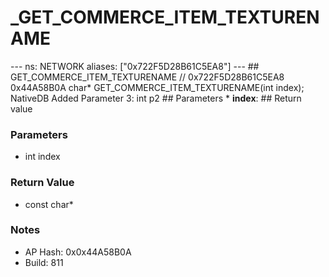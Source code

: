 # _GET_COMMERCE_ITEM_TEXTURENAME

--- ns: NETWORK aliases: ["0x722F5D28B61C5EA8"] --- ## GET_COMMERCE_ITEM_TEXTURENAME  // 0x722F5D28B61C5EA8 0x44A58B0A char* GET_COMMERCE_ITEM_TEXTURENAME(int index);  NativeDB Added Parameter 3: int p2  ## Parameters * **index**:  ## Return value

### Parameters
* int index

### Return Value
* const char*

### Notes
* AP Hash: 0x0x44A58B0A
* Build: 811

